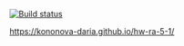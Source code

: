 [![Build status](https://ci.appveyor.com/api/projects/status/3wtfb8daxkalrlwh?svg=true)](https://ci.appveyor.com/project/kononova-daria/hw-ra-5-1)

https://kononova-daria.github.io/hw-ra-5-1/